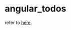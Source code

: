 # angular_todos

refer to [here](https://github.com/tastejs/todomvc/tree/gh-pages/architecture-examples/angularjs).

